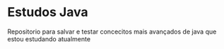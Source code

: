 # Estudos Java
 Repositorio para salvar e testar concecitos mais avançados de java que estou estudando atualmente
